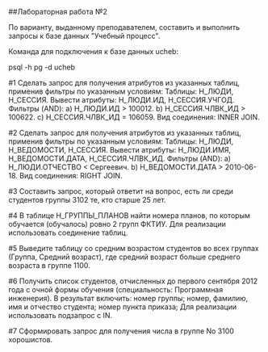 ##Лабораторная работа №2

По варианту, выданному преподавателем, составить и выполнить запросы к базе данных "Учебный процесс".

Команда для подключения к базе данных ucheb:

psql -h pg -d ucheb


#1
Сделать запрос для получения атрибутов из указанных таблиц, применив фильтры по указанным условиям:
Таблицы: Н_ЛЮДИ, Н_СЕССИЯ.
Вывести атрибуты: Н_ЛЮДИ.ИД, Н_СЕССИЯ.УЧГОД.
Фильтры (AND):
a) Н_ЛЮДИ.ИД > 100012.
b) Н_СЕССИЯ.ЧЛВК_ИД > 100622.
c) Н_СЕССИЯ.ЧЛВК_ИД = 106059.
Вид соединения: INNER JOIN.


#2
Сделать запрос для получения атрибутов из указанных таблиц, применив фильтры по указанным условиям:
Таблицы: Н_ЛЮДИ, Н_ВЕДОМОСТИ, Н_СЕССИЯ.
Вывести атрибуты: Н_ЛЮДИ.ИМЯ, Н_ВЕДОМОСТИ.ДАТА, Н_СЕССИЯ.ЧЛВК_ИД.
Фильтры (AND):
a) Н_ЛЮДИ.ОТЧЕСТВО < Сергеевич.
b) Н_ВЕДОМОСТИ.ДАТА > 2010-06-18.
Вид соединения: RIGHT JOIN.


#3
Составить запрос, который ответит на вопрос, есть ли среди студентов группы 3102 те, кто старше 25 лет.

#4
В таблице Н_ГРУППЫ_ПЛАНОВ найти номера планов, по которым обучается (обучалось) ровно 2 групп ФКТИУ.
Для реализации использовать соединение таблиц.

#5
Выведите таблицу со средним возрастом студентов во всех группах (Группа, Средний возраст), где средний возраст больше среднего возраста в группе 1100.

#6
Получить список студентов, отчисленных до первого сентября 2012 года с очной формы обучения (специальность: Программная инженерия). В результат включить:
номер группы;
номер, фамилию, имя и отчество студента;
номер пункта приказа;
Для реализации использовать подзапрос с IN.

#7
Сформировать запрос для получения числа в группе No 3100 хорошистов.
